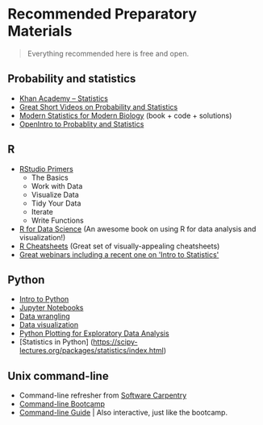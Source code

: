 # Recommended Preparatory Materials
>Everything recommended here is free and open.

## Probability and statistics
* [Khan Academy – Statistics](https://www.youtube.com/playlist?list=PL1328115D3D8A2566)
* [Great Short Videos on Probability and Statistics](https://www.youtube.com/user/jbstatistics/playlists)
* [Modern Statistics for Modern Biology](http://web.stanford.edu/class/bios221/book/) (book + code + solutions)
* [OpenIntro to Probablity and Statistics](https://www.openintro.org/stat/textbook.php?stat_book=os)

## R
* [RStudio Primers](https://rstudio.cloud/learn/primers)
  * The Basics
  * Work with Data
  * Visualize Data
  * Tidy Your Data
  * Iterate
  * Write Functions
* [R for Data Science](http://r4ds.had.co.nz/) (An awesome book on using R for data analysis and visualization!)
* [R Cheatsheets](https://www.rstudio.com/resources/cheatsheets/) (Great set of visually-appealing cheatsheets)
* [Great webinars including a recent one on 'Intro to Statistics'](https://resources.rstudio.com/webinars)

## Python
* [Intro to Python](https://www.kaggle.com/learn/python)
* [Jupyter Notebooks](https://realpython.com/jupyter-notebook-introduction/)
* [Data wrangling](https://www.kaggle.com/learn/pandas)
* [Data visualization](https://www.kaggle.com/learn/data-visualization)
* [Python Plotting for Exploratory Data Analysis](http://pythonplot.com/)
* [Statistics in Python] (https://scipy-lectures.org/packages/statistics/index.html)

## Unix command-line
* Command-line refresher from [Software Carpentry](http://swcarpentry.github.io/shell-novice/)
* [Command-line Bootcamp](http://rik.smith-unna.com/command_line_bootcamp/)
* [Command-line Guide](http://commandline.guide/) | Also interactive, just like the bootcamp.
